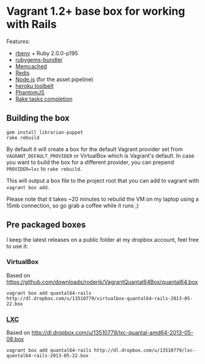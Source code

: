 # Vagrant 1.2+ base box for working with Rails

Features:

* [rbenv](https://github.com/sstephenson/rbenv/) + Ruby 2.0.0-p195
* [rubygems-bundler](https://github.com/mpapis/rubygems-bundler)
* [Memcached](http://memcached.org/)
* [Redis](http://redis.io/)
* [Node.js](http://nodejs.org/) (for the asset pipeline)
* [heroku toolbelt](https://toolbelt.heroku.com/)
* [PhantomJS](http://phantomjs.org/)
* [Rake tasks completion](https://raw.github.com/calebthompson/dotfiles/master/rake/completion.sh)

## Building the box

```terminal
gem install librarian-puppet
rake rebuild
```

By default it will create a box for the default Vagrant provider set from
`VAGRANT_DEFAULT_PROVIDER` or VirtualBox which is Vagrant's default. In case
you want to build the box for a different provider, you can prepend `PROVIDER=lxc`
to `rake rebuild`.

This will output a box file to the project root that you can add to vagrant with
`vagrant box add`.

Please note that it takes ~20 minutes to rebuild the VM on my laptop using
a 15mb connection, so go grab a coffee while it runs ;)

## Pre packaged boxes

I keep the latest releases on a public folder at my dropbox account, feel free to
use it:

### VirtualBox

Based on https://github.com/downloads/roderik/VagrantQuantal64Box/quantal64.box

```
vagrant box add quantal64-rails http://dl.dropbox.com/u/13510779/virtualbox-quantal64-rails-2013-05-22.box
```

### [LXC](https://github.com/fgrehm/vagrant-lxc)

Based on http://dl.dropbox.com/u/13510779/lxc-quantal-amd64-2013-05-08.box

```
vagrant box add quantal64-rails http://dl.dropbox.com/u/13510779/lxc-quantal64-rails-2013-05-22.box
```
